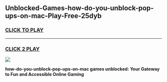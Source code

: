 
## Unblocked-Games-how-do-you-unblock-pop-ups-on-mac-Play-Free-25dyb
<h3>
<a href="https://premium76.site?title=how-do-you-unblock-pop-ups-on-mac&ref=18A1">CLICK TO PLAY</a></h3>
<hr>

<h3>
<a href="https://premium76.site?title=how-do-you-unblock-pop-ups-on-mac&ref=18A1">CLICK 2 PLAY</a>
  
</h3>

<a href="https://premium76.site?title=how-do-you-unblock-pop-ups-on-mac&ref=18A1"><img src="https://clearcache.store/games.png"></a>


**how-do-you-unblock-pop-ups-on-mac games unblocked: Your Gateway to Fun and Accessible Online Gaming**
